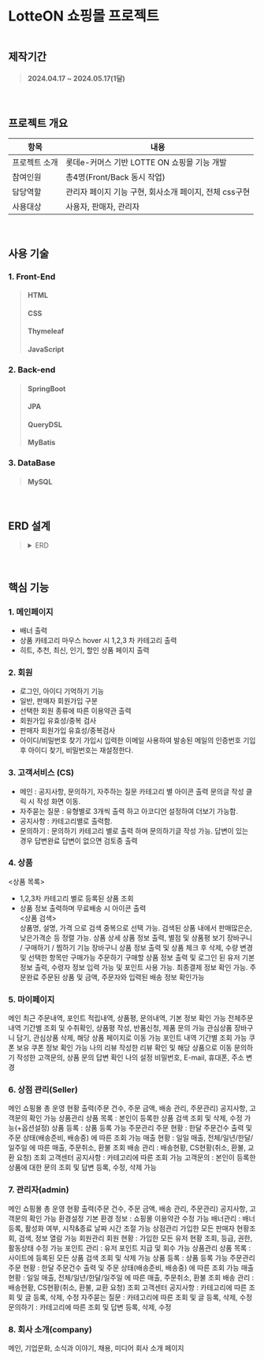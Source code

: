 <h1>LotteON 쇼핑몰 프로젝트</h1>
<img src="" />
<h2>제작기간</h2>

> <h4>2024.04.17 ~ 2024.05.17(1달)</h4>
<br>
<h2>프로젝트 개요</h2>

|항목|내용|
|------|---|
|프로젝트 소개|롯데e-커머스 기반 LOTTE ON 쇼핑몰 기능 개발|
|참여인원|총4명(Front/Back 동시 작업)|
|담당역할|관리자 페이지 기능 구현, 회사소개 페이지, 전체 css구현|
|사용대상|사용자, 판매자, 관리자|
<br>
<h2>사용 기술</h2>

<h3>1. Front-End</h3>

><h4>HTML</h4>
><h4>CSS</h4>
><h4>Thymeleaf</h4>
><h4>JavaScript</h4>

<h3>2. Back-end</h3>

><h4>SpringBoot</h4>
><h4>JPA</h4>
><h4>QueryDSL</h4>
><h4>MyBatis</h4>

<h3>3. DataBase</h3>

><h4>MySQL</h4>
<br>

<h2>ERD 설계</h2>

><details>
>  <summary>ERD</summary>
>  <img src="https://github.com/yn3048/portfolio/assets/154954272/89e0cf7a-4118-4e66-b05c-4b56755564fd" width:900 height:600>
></details>
<br>

<h2>핵심 기능</h2>

<h3>1. 메인페이지</h3>

- 배너 출력
- 상품 카테고리 마우스 hover 시 1,2,3 차 카테고리 출력<br>
- 히트, 추천, 최신, 인기, 할인 상품 페이지 출력<br>

<h3>2. 회원</h3>

- 로그인, 아이디 기억하기 기능<br>
- 일반, 판매자 회원가입 구분<br>
- 선택한 회원 종류에 따른 이용약관 출력<br>
- 회원가입 유효성/중복 검사<br>
- 판매자 회원가입 유효성/중복검사<br>
- 아이디/비밀번호 찾기 가입시 입력한 이메일 사용하여 발송된 메일의 인증번호 기입 후 아이디 찾기, 비밀번호는 재설정한다.

<h3>3. 고객서비스 (CS)</h3>

- 메인 : 공지사항, 문의하기, 자주하는 질문 카테고리 별 아이콘 출력 문의글 작성 클릭 시 작성 화면 이동.<br>
- 자주묻는 질문 : 유형별로 3개씩 출력 하고 아코디언 설정하여 더보기 가능함.
- 공지사항 : 카테고리별로 출력함.
- 문의하기 : 문의하기 카테고리 별로 출력 하며 문의하기글 작성 가능. 답변이 있는 경우 답변완료 답변이 없으면 검토중 출력

<h3>4. 상품</h3>

<상품 목록><br>
- 1,2,3차 카테고리 별로 등록된 상품 조회
- 상품 정보 출력하며 무료배송 시 아이콘 출력<br>
<상품 검색><br>
상품명, 설명, 가격 으로 검색 중복으로 선택 가능.
검색된 상품 내에서 판매많은순, 낮은가격순 등 정렬 가능.
상품 상세
상품 정보 출력, 별점 및 상품평 보기
장바구니 / 구매하기 / 찜하기 기능
장바구니
상품 정보 출력 및 상품 체크 후 삭제, 수량 변경 및 선택한 항목만 구매가능
주문하기
구매할 상품 정보 출력 및 로그인 된 유저 기본 정보 출력, 수령자 정보 입력 가능 및 포인트 사용 가능. 최종결제 정보 확인 가능.
주문완료
주문된 상품 및 금액, 주문자와 입력된 배송 정보 확인가능

<h3>5. 마이페이지</h3>

메인
최근 주문내역, 포인트 적립내역, 상품평, 문의내역, 기본 정보 확인 가능
전체주문내역
기간별 조회 및 수취확인, 상품평 작성, 반품신청, 제품 문의 가능
관심상품
장바구니 담기, 관심상품 삭제, 해당 상품 페이지로 이동 가능
포인트 내역
기간별 조회 가능
쿠폰
보유 쿠폰 정보 확인 가능
나의 리뷰
작성한 리뷰 확인 및 해당 상품으로 이동
문의하기
작성한 고객문의, 상품 문의 답변 확인
나의 설정
비밀번호, E-mail, 휴대폰, 주소 변경

<h3>6. 상점 관리(Seller)</h3>
메인
쇼핑몰 총 운영 현황 출력(주문 건수, 주문 금액, 배송 관리, 주문관리)
공지사항, 고객문의 확인 가능
상품관리
상품 목록 : 본인이 등록한 상품 검색 조회 및 삭제, 수정 가능(+옵션설정)
상품 등록 : 상품 등록 가능
주문관리
주문 현황 : 한달 주문건수 출력 및 주문 상태(배송준비, 배송중) 에 따른 조회 가능
매출 현황 : 일일 매출, 전체/일년/한달/일주일 에 따른 매출, 주문취소, 환불 조회
배송 관리 : 배송현황, CS현황(취소, 환불, 교환 요청) 조회
고객센터
공지사항 : 카테고리에 따른 조회 가능
고객문의 : 본인이 등록한 상품에 대한 문의 조회 및 답변 등록, 수정, 삭제 가능

<h3>7. 관리자(admin)</h3>
메인
쇼핑몰 총 운영 현황 출력(주문 건수, 주문 금액, 배송 관리, 주문관리)
공지사항, 고객문의 확인 가능
환경설정
기본 환경 정보 : 쇼핑몰 이용약관 수정 가능
배너관리 : 배너 등록, 활성화 여부, 시작&종료 날짜 시간 조절 가능
상점관리
가입한 모든 판매자 현황조회, 검색, 정보 열람 가능
회원관리
회원 현황 : 가입한 모든 유저 현황 조회, 등급, 권한, 활동상태 수정 가능
포인트 관리 : 유저 포인트 지급 및 회수 가능
상품관리
상품 목록 : 사이트에 등록된 모든 상품 검색 조회 및 삭제 가능
상품 등록 : 상품 등록 가능
주문관리
주문 현황 : 한달 주문건수 출력 및 주문 상태(배송준비, 배송중) 에 따른 조회 가능
매출 현황 : 일일 매출, 전체/일년/한달/일주일 에 따른 매출, 주문취소, 환불 조회
배송 관리 : 배송현황, CS현황(취소, 환불, 교환 요청) 조회
고객센터
공지사항 : 카테고리에 따른 조회 및 글 등록, 삭제, 수정
자주묻는 질문 : 카테고리에 따른 조회 및 글 등록, 삭제, 수정
문의하기 : 카테고리에 따른 조회 및 답변 등록, 삭제, 수정

<h3>8. 회사 소개(company)</h3>
메인, 기업문화, 소식과 이야기, 채용, 미디어 회사 소개 페이지


